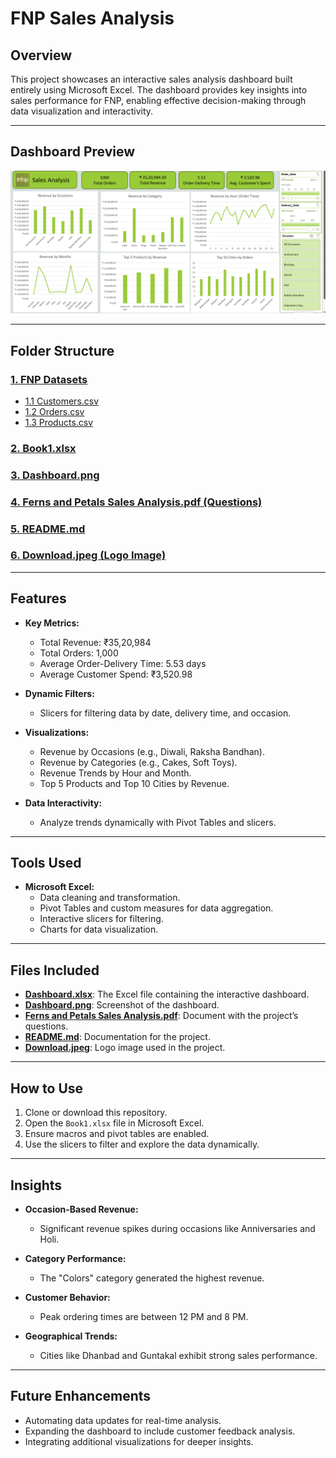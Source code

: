 # FNP Sales Analysis

## Overview
This project showcases an interactive sales analysis dashboard built entirely using Microsoft Excel. The dashboard provides key insights into sales performance for FNP, enabling effective decision-making through data visualization and interactivity.

---

## Dashboard Preview
![Dashboard](https://github.com/21BPS1591/FNP-Sales-Analysis/blob/main/Dashboard.png)

---

## Folder Structure

### [1. FNP Datasets](https://github.com/21BPS1591/FNP-Sales-Analysis/tree/main/fnp%20datasets)
- [1.1 Customers.csv](https://github.com/21BPS1591/FNP-Sales-Analysis/blob/main/fnp%20datasets/customers.csv)
- [1.2 Orders.csv](https://github.com/21BPS1591/FNP-Sales-Analysis/blob/main/fnp%20datasets/orders.csv)
- [1.3 Products.csv](https://github.com/21BPS1591/FNP-Sales-Analysis/blob/main/fnp%20datasets/products.csv)

### [2. Book1.xlsx](https://github.com/21BPS1591/FNP-Sales-Analysis/blob/main/Book1.xlsx)

### [3. Dashboard.png](https://github.com/21BPS1591/FNP-Sales-Analysis/blob/main/Dashboard.png)

### [4. Ferns and Petals Sales Analysis.pdf (Questions)](https://github.com/21BPS1591/FNP-Sales-Analysis/blob/main/Ferns%20and%20Petals%20Sales%20Analysis.pdf)

### [5. README.md](https://github.com/21BPS1591/FNP-Sales-Analysis/blob/main/README.md)

### [6. Download.jpeg (Logo Image)](https://github.com/21BPS1591/FNP-Sales-Analysis/blob/main/download.jpeg)

---

## Features
- **Key Metrics:**
  - Total Revenue: ₹35,20,984
  - Total Orders: 1,000
  - Average Order-Delivery Time: 5.53 days
  - Average Customer Spend: ₹3,520.98

- **Dynamic Filters:**
  - Slicers for filtering data by date, delivery time, and occasion.

- **Visualizations:**
  - Revenue by Occasions (e.g., Diwali, Raksha Bandhan).
  - Revenue by Categories (e.g., Cakes, Soft Toys).
  - Revenue Trends by Hour and Month.
  - Top 5 Products and Top 10 Cities by Revenue.

- **Data Interactivity:**
  - Analyze trends dynamically with Pivot Tables and slicers.

---

## Tools Used
- **Microsoft Excel:**
  - Data cleaning and transformation.
  - Pivot Tables and custom measures for data aggregation.
  - Interactive slicers for filtering.
  - Charts for data visualization.

---

## Files Included
- **[Dashboard.xlsx](https://github.com/21BPS1591/FNP-Sales-Analysis/blob/main/Book1.xlsx)**: The Excel file containing the interactive dashboard.
- **[Dashboard.png](https://github.com/21BPS1591/FNP-Sales-Analysis/blob/main/Dashboard.png)**: Screenshot of the dashboard.
- **[Ferns and Petals Sales Analysis.pdf](https://github.com/21BPS1591/FNP-Sales-Analysis/blob/main/Ferns%20and%20Petals%20Sales%20Analysis.pdf)**: Document with the project’s questions.
- **[README.md](https://github.com/21BPS1591/FNP-Sales-Analysis/blob/main/README.md)**: Documentation for the project.
- **[Download.jpeg](https://github.com/21BPS1591/FNP-Sales-Analysis/blob/main/download.jpeg)**: Logo image used in the project.

---

## How to Use
1. Clone or download this repository.
2. Open the `Book1.xlsx` file in Microsoft Excel.
3. Ensure macros and pivot tables are enabled.
4. Use the slicers to filter and explore the data dynamically.

---

## Insights
- **Occasion-Based Revenue:**
  - Significant revenue spikes during occasions like Anniversaries and Holi.

- **Category Performance:**
  - The "Colors" category generated the highest revenue.

- **Customer Behavior:**
  - Peak ordering times are between 12 PM and 8 PM.

- **Geographical Trends:**
  - Cities like Dhanbad and Guntakal exhibit strong sales performance.

---

## Future Enhancements
- Automating data updates for real-time analysis.
- Expanding the dashboard to include customer feedback analysis.
- Integrating additional visualizations for deeper insights.

